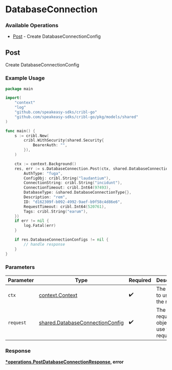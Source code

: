 # DatabaseConnection

### Available Operations

* [Post](#post) - Create DatabaseConnectionConfig

## Post

Create DatabaseConnectionConfig

### Example Usage

```go
package main

import(
	"context"
	"log"
	"github.com/speakeasy-sdks/cribl-go"
	"github.com/speakeasy-sdks/cribl-go/pkg/models/shared"
)

func main() {
    s := cribl.New(
        cribl.WithSecurity(shared.Security{
            BearerAuth: "",
        }),
    )

    ctx := context.Background()
    res, err := s.DatabaseConnection.Post(ctx, shared.DatabaseConnectionConfig{
        AuthType: "fuga",
        ConfigObj: cribl.String("laudantium"),
        ConnectionString: cribl.String("incidunt"),
        ConnectionTimeout: cribl.Int64(97493),
        DatabaseType: &shared.DatabaseConnectionType{},
        Description: "rem",
        ID: "d162309f-b092-4992-9aef-b9f58c4d86e6",
        RequestTimeout: cribl.Int64(520761),
        Tags: cribl.String("earum"),
    })
    if err != nil {
        log.Fatal(err)
    }

    if res.DatabaseConnectionConfigs != nil {
        // handle response
    }
}
```

### Parameters

| Parameter                                                                          | Type                                                                               | Required                                                                           | Description                                                                        |
| ---------------------------------------------------------------------------------- | ---------------------------------------------------------------------------------- | ---------------------------------------------------------------------------------- | ---------------------------------------------------------------------------------- |
| `ctx`                                                                              | [context.Context](https://pkg.go.dev/context#Context)                              | :heavy_check_mark:                                                                 | The context to use for the request.                                                |
| `request`                                                                          | [shared.DatabaseConnectionConfig](../../models/shared/databaseconnectionconfig.md) | :heavy_check_mark:                                                                 | The request object to use for the request.                                         |


### Response

**[*operations.PostDatabaseConnectionResponse](../../models/operations/postdatabaseconnectionresponse.md), error**

